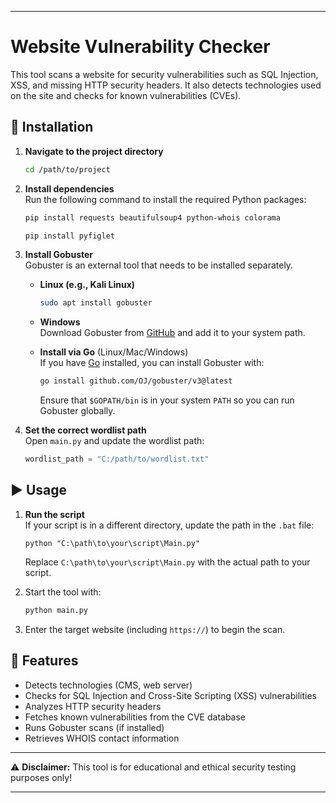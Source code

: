 
---

# Website Vulnerability Checker  

This tool scans a website for security vulnerabilities such as SQL Injection, XSS, and missing HTTP security headers. It also detects technologies used on the site and checks for known vulnerabilities (CVEs).  

## 🚀 Installation  

1. **Navigate to the project directory**  
   ```bash
   cd /path/to/project
   ```

2. **Install dependencies**  
   Run the following command to install the required Python packages:  
   ```bash
   pip install requests beautifulsoup4 python-whois colorama
   ```
   ```bash
   pip install pyfiglet
   ```

3. **Install Gobuster**  
   Gobuster is an external tool that needs to be installed separately.  

   - **Linux (e.g., Kali Linux)**  
     ```bash
     sudo apt install gobuster
     ```
   - **Windows**  
     Download Gobuster from [GitHub](https://github.com/OJ/gobuster) and add it to your system path.
     
   - **Install via Go** (Linux/Mac/Windows)  
     If you have [Go]((https://go.dev/dl/)) installed, you can install Gobuster with:  
     ```bash
     go install github.com/OJ/gobuster/v3@latest
     ```  
     Ensure that `$GOPATH/bin` is in your system `PATH` so you can run Gobuster globally.  

4. **Set the correct wordlist path**  
   Open `main.py` and update the wordlist path:  
   ```python
   wordlist_path = "C:/path/to/wordlist.txt"
   ```

## ▶️ Usage  

1. **Run the script**  
   If your script is in a different directory, update the path in the `.bat` file:  

   ```batch
   python "C:\path\to\your\script\Main.py"
   ```

   Replace `C:\path\to\your\script\Main.py` with the actual path to your script.  

2. Start the tool with:  
   ```bash
   python main.py
   ```
3. Enter the target website (including `https://`) to begin the scan.  

## 📌 Features  

- Detects technologies (CMS, web server)  
- Checks for SQL Injection and Cross-Site Scripting (XSS) vulnerabilities  
- Analyzes HTTP security headers  
- Fetches known vulnerabilities from the CVE database  
- Runs Gobuster scans (if installed)  
- Retrieves WHOIS contact information  

---

⚠ **Disclaimer:** This tool is for educational and ethical security testing purposes only!  

---
